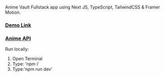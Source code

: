 Anime Vault Fullstack app using Next JS, TypeScript, TailwindCSS & Framer Motion.

### [Demo Link]()
### [Anime API](https://shikimori.one/api/animes)

Run locally:

1. Open Terminal
2. Type: 'npm i'
3. Type:'npm run dev'